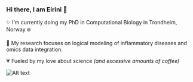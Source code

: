 ### Hi there, I am Eirini 👋

:sparkles: I’m currently doing my PhD in Computational Biology in Trondheim, Norway :snowflake:

:telescope: My research focuses on logical modeling of inflammatory diseases and omics data integration.

:heartpulse: Fueled by my love about science *(and excessive amounts of coffee)*

![Alt text](https://media.giphy.com/media/KankT8OLIcjeDa5EwM/giphy.gif)

